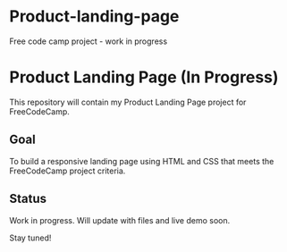 # Product-landing-page
Free code camp project - work in progress 
# Product Landing Page (In Progress)

This repository will contain my Product Landing Page project for FreeCodeCamp.

## Goal
To build a responsive landing page using HTML and CSS that meets the FreeCodeCamp project criteria.

## Status
Work in progress. Will update with files and live demo soon.

Stay tuned!
